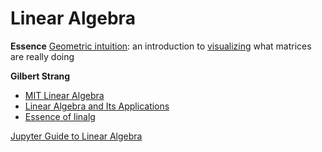# Linear Algebra

**Essence**
<u>Geometric intuition</u>: an introduction to [visualizing](https://www.3blue1brown.com/topics/linear-algebra) what matrices are really doing

**Gilbert Strang**
- [MIT Linear Algebra](https://ocw.mit.edu/courses/18-06-linear-algebra-spring-2010/pages/syllabus/)
- [Linear Algebra and Its Applications](https://hk1lib.org/book/954299/ecb05c)
- [Essence of linalg](https://www.youtube.com/watch?v=fNk_zzaMoSs&list=PLZHQObOWTQDPD3MizzM2xVFitgF8hE_ab&ab_channel=3Blue1Brown)

[Jupyter Guide to Linear Algebra](https://bvanderlei.github.io/jupyter-guide-to-linear-algebra/intro.html)